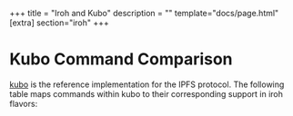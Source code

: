 +++
title = "Iroh and Kubo"
description = ""
template="docs/page.html"
[extra]
section="iroh"
+++

# Kubo Command Comparison

[kubo](https://github.com/ipfs/kubo) is the reference implementation for the IPFS protocol. The following table maps commands within kubo to their corresponding support in iroh flavors:

<div>
  <div id="commands_table"></div>
  <!-- <script type="text/javascript" src="/docs/iroh-and-kubo/d3.v3.min.js"></script> -->
  <script type="text/javascript" charset="utf-8">
    const csvFields = ["command name", "iroh support", "group", "description"]
    window.addEventListener("load", function() {
        d3.csv(
            "/docs/iroh-and-kubo/iroh-and-kubo.csv",
            (d) => csvFields.map((f) => d[f]),
        )
        .then((parsedCSV) => {
            var container = d3.select("#commands_table")
              .append("table")
              .selectAll("tr")
                  .data([csvFields].concat(parsedCSV)).enter()
                  .append("tr")
              .selectAll("td")
                  .data(function(d) { return d; }).enter()
                  .append("td")
                  .attr("class", function(d, i){
                      if (i === 1) {
                        switch (d) {
                          case "full":
                            return "support-full"
                          case "partial":
                            return "support-partial"
                          case "no":
                            return "support-none"
                        }
                      }
                      return ""
                  })
                  .text(function(d) { return d; });
        })
      });
  </script>
</div>